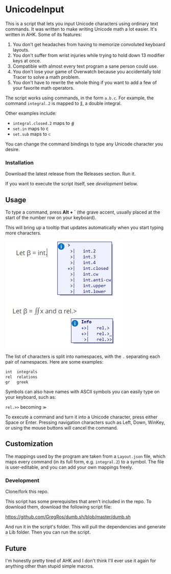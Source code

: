# UnicodeInput

This is a script that lets you input Unicode characters using ordinary text commands. It was written to make writing Unicode math a lot easier. It's written in AHK. Some of its features:

1. You don't get headaches from having to memorize convoluted keyboard layouts.
2. You don't suffer from wrist injuries while trying to hold down 13 modifier keys at once.
3. Compatible with almost every text program a sane person could use.
4. You don't lose your game of Overwatch because you accidentally told Tracer to solve a math problem.
5. You don't have to rewrite the whole thing if you want to add a few of your favorite math operators.

The script works using commands, in the form `a.b.c`. For example, the command `integral.2` is mapped to `∬`, a double integral. 

Other examples include:

* `integral.closed.2` maps to `∯`
* `set.in` maps to `∈`
* `set.sub` maps to `⊂`

You can change the command bindings to type any Unicode character you desire.

### Installation

Download the latest release from the Releases section. Run it.

If you want to execute the script itself, see *development* below.

## Usage

To type a command, press **Alt + `** (the grave accent, usually placed at the start of the number row on your keyboard).

This will bring up a tooltip that updates automatically when you start typing more characters.

![Example](mathexample.png)

The list of characters is split into namespaces, with the `.` separating each pair of namespaces. Here are some examples:

```
int  integrals
rel  relations
gr   greek
```

Symbols can also have names with ASCII symbols you can easily type on your keyboard, such as:

`rel.>>` becoming `≫` 

To execute a command and turn it into a Unicode character, press either Space or Enter. Pressing navigation characters such as Left, Down, WinKey, or using the mouse buttons will cancel the command.

## Customization
The mappings used by the program are taken from a `Layout.json` file, which maps every command (in its full form, e.g. `integral.2`) to a symbol. The file is user-editable, and you can add your own mappings freely.

### Development

Clone/fork this repo.

This script has some prerequisites that aren't included in the repo. To download them, download the following script file:

https://github.com/GregRos/dumb.sh/blob/master/dumb.sh

And run it in the script's folder. This will pull the dependencies and generate a Lib folder. Then you can run the script.

## Future
I'm honestly pretty tired of AHK and I don't think I'll ever use it again for anything other than stupid simple macros.
